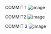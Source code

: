 COMMIT 1
![image](https://github.com/user-attachments/assets/a6f7ff46-8812-48a6-a0d1-38f9c1e9a9af)

COMMIT2 ![image](https://github.com/user-attachments/assets/4729a8f2-5091-4e39-91ef-0c16dcf893aa)

COMMIT 3 ![image](https://github.com/user-attachments/assets/40e9d67c-5847-4241-b5b0-5ac5ca0e113b)
